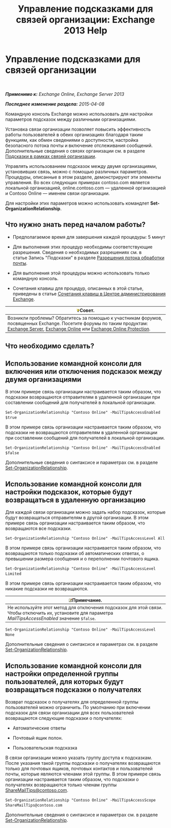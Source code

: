 ﻿---
title: 'Управление подсказками для связей организации: Exchange 2013 Help'
TOCTitle: Управление подсказками для связей организации
ms:assetid: 6e6b48ef-c41c-47ad-8063-66901765c2a5
ms:mtpsurl: https://technet.microsoft.com/ru-ru/library/JJ649324(v=EXCHG.150)
ms:contentKeyID: 50488200
ms.date: 05/22/2018
mtps_version: v=EXCHG.150
ms.translationtype: MT
---

# Управление подсказками для связей организации

 

_**Применимо к:** Exchange Online, Exchange Server 2013_

_**Последнее изменение раздела:** 2015-04-08_

Командную консоль Exchange можно использовать для настройки параметров подсказок между различными организациями.

Установка связи организации позволяет повысить эффективность работы пользователей в обеих организациях благодаря таким функциям, как обмен сведениями о доступности, настройка безопасного потока почты и включение отслеживания сообщений. Дополнительные сведения о связях организации см. в разделе [Подсказки в рамках связей организации](mailtips-over-organization-relationships-exchange-2013-help.md).

Управлять использованием подсказок между двумя организациями, установивших связь, можно с помощью различных параметров. Процедуры, описанные в этом разделе, демонстрируют эти элементы управления. Во всех следующих примерах contoso.com является локальной организацией, online.contoso.com — удаленной организацией и Contoso Online — именем связи организации.

Для настройки этих параметров можно использовать командлет **Set-OrganizationRelationship**.

## Что нужно знать перед началом работы?

  - Предполагаемое время для завершения каждой процедуры: 5 минут

  - Для выполнения этих процедур необходимы соответствующие разрешения. Сведения о необходимых разрешениях см. в статье Запись "Подсказки" в разделе [Разрешения потока обработки почты](mail-flow-permissions-exchange-2013-help.md).

  - Для выполнения этой процедуры можно использовать только командную консоль.

  - Сочетания клавиш для процедур, описанных в этой статье, приведены в статье [Сочетания клавиш в Центре администрирования Exchange](keyboard-shortcuts-in-the-exchange-admin-center-exchange-online-protection-help.md).

<table>
<thead>
<tr class="header">
<th><img src="images/Bb124558.tip(EXCHG.150).gif" title="Совет" alt="Совет" />Совет.</th>
</tr>
</thead>
<tbody>
<tr class="odd">
<td>Возникли проблемы? Обратитесь за помощью к участникам форумов, посвященных Exchange. Посетите форумы по таким продуктам: <a href="https://go.microsoft.com/fwlink/p/?linkid=60612">Exchange Server</a>, <a href="https://go.microsoft.com/fwlink/p/?linkid=267542">Exchange Online</a> или <a href="https://go.microsoft.com/fwlink/p/?linkid=285351">Exchange Online Protection</a>.</td>
</tr>
</tbody>
</table>


## Что необходимо сделать?

## Использование командной консоли для включения или отключения подсказок между двумя организациями

В этом примере связь организации настраивается таким образом, что подсказки возвращаются отправителям в удаленной организации при составлении сообщений для получателей в локальной организации.

    Set-OrganizationRelationship "Contoso Online" -MailTipsAccessEnabled $true

В этом примере связь организации настраивается таким образом, что подсказки не возвращаются отправителям в удаленной организации при составлении сообщений для получателей в локальной организации.

    Set-OrganizationRelationship "Contoso Online" -MailTipsAccessEnabled $false

Дополнительные сведения о синтаксисе и параметрах см. в разделе [Set-OrganizationRelationship](https://technet.microsoft.com/ru-ru/library/ee332326\(v=exchg.150\)).

## Использование командной консоли для настройки подсказок, которые будут возвращаться в удаленную организацию

Для каждой связи организации можно задать набор подсказок, которые будут возвращаться отправителям в другой организации. В этом примере связь организации настраивается таким образом, что возвращаются все подсказки.

    Set-OrganizationRelationship "Contoso Online" -MailTipsAccessLevel All

В этом примере связь организации настраивается таким образом, что возвращаются только подсказки об автоматических ответах, о превышении размера сообщения и о переполнении почтового ящика.

    Set-OrganizationRelationship "Contoso Online" -MailTipsAccessLevel Limited

В этом примере связь организации настраивается таким образом, что никакие подсказки не возвращаются.

<table>
<thead>
<tr class="header">
<th><img src="images/JJ126620.note(EXCHG.150).gif" title="Примечание" alt="Примечание" />Примечание.</th>
</tr>
</thead>
<tbody>
<tr class="odd">
<td>Не используйте этот метод для отключения подсказок для этой связи. Чтобы отключить их, установите для параметра <em>MailTipsAccessEnabled</em> значение <code>$false</code>.</td>
</tr>
</tbody>
</table>


    Set-OrganizationRelationship "Contoso Online" -MailTipsAccessLevel None

Дополнительные сведения о синтаксисе и параметрах см. в разделе [Set-OrganizationRelationship](https://technet.microsoft.com/ru-ru/library/ee332326\(v=exchg.150\)).

## Использование командной консоли для настройки определенной группы пользователей, для которых будут возвращаться подсказки о получателях

Возврат подсказок о получателях для определенной группы пользователей можно ограничить. По умолчанию при включении подсказок для связи организации для всех пользователей возвращаются следующие подсказки о получателях:

  - Автоматические ответы

  - Почтовый ящик полон.

  - Пользовательская подсказка

В связи организации можно указать группу доступа к подсказкам. После указания такой группы подсказки о получателях возвращаются только для почтовых ящиков, почтовых контактов и пользователей почты, которые являются членами этой группы. В этом примере связь организации настраивается таким образом, что подсказки о получателях возвращаются только членам группы ShareMailTips@contoso.com.

    Set-OrganizationRelationship "Contoso Online" -MailTipsAccessScope ShareMailTips@contoso.com

Дополнительные сведения о синтаксисе и параметрах см. в разделе [Set-OrganizationRelationship](https://technet.microsoft.com/ru-ru/library/ee332326\(v=exchg.150\)).

